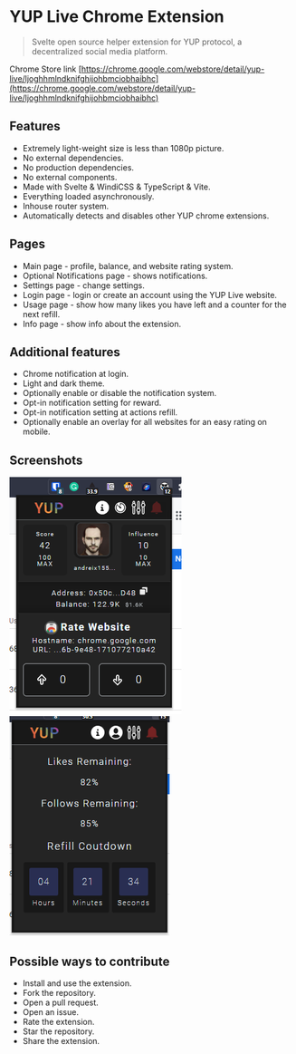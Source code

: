 # YUP Live Chrome Extension

> Svelte open source helper extension for YUP protocol, a decentralized social media platform.

Chrome Store link [https://chrome.google.com/webstore/detail/yup-live/ljoghhmlndknifghijohbmciobhaibhc](https://chrome.google.com/webstore/detail/yup-live/ljoghhmlndknifghijohbmciobhaibhc)

## Features

- Extremely light-weight size is less than 1080p picture.
- No external dependencies.
- No production dependencies.
- No external components.
- Made with Svelte & WindiCSS & TypeScript & Vite.
- Everything loaded asynchronously.
- Inhouse router system.
- Automatically detects and disables other YUP chrome extensions.

## Pages

- Main page - profile, balance, and website rating system.
- Optional Notifications page - shows notifications.
- Settings page - change settings.
- Login page - login or create an account using the YUP Live website.
- Usage page - show how many likes you have left and a counter for the next refill.
- Info page - show info about the extension.

## Additional features

- Chrome notification at login.
- Light and dark theme.
- Optionally enable or disable the notification system.
- Opt-in notification setting for reward.
- Opt-in notification setting at actions refill.
- Optionally enable an overlay for all websites for an easy rating on mobile.

## Screenshots

![Screenshot 1](/misc/screen_1.png?raw=true "Screenshot 1")
![Screenshot 2](/misc/screen_2.png?raw=true "Screenshot 2")

## Possible ways to contribute

- Install and use the extension.
- Fork the repository.
- Open a pull request.
- Open an issue.
- Rate the extension.
- Star the repository.
- Share the extension.
